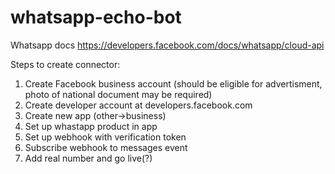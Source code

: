 # whatsapp-echo-bot

Whatsapp docs https://developers.facebook.com/docs/whatsapp/cloud-api

Steps to create connector:
1. Create Facebook business account (should be eligible for advertisment, photo of national document may be required)
2. Create developer account at developers.facebook.com
3. Create new app (other->business)
4. Set up whastapp product in app
5. Set up webhook with verification token
6. Subscribe webhook to messages event
7. Add real number and go live(?)
